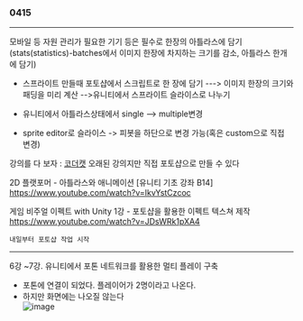 ### 0415  

--- 

모바일 등 자원 관리가 필요한 기기 등은 필수로 한장의 아틀라스에 담기(stats(statistics)-batches에서 이미지 한장에 차지하는 크기를 감소, 아틀라스 한개에 담기)
- 스프라이트 만들때 포토샵에서 스크립트로 한 장에 담기 ---> 이미지 한장의 크기와 패딩을 미리 계산  -->유니티에서 스프라이트 슬라이스로 나누기


- 유니티에서 아틀라스상태에서 single --> multiple변경
- sprite editor로 슬라이스 -> 피봇을 하단으로 변경 가능(혹은 custom으로 직접 변경)


강의를 다 보자 : [코더캣](https://www.youtube.com/@seranine/playlists) 오래된 강의지만 직접 포토샵으로 만들 수 있다

2D 플랫포머 - 아틀라스와 애니메이션 [유니티 기초 강좌 B14]
https://www.youtube.com/watch?v=IkvYstCzcoc

게임 비주얼 이펙트 with Unity 1강 - 포토샵을 활용한 이펙트 텍스쳐 제작
https://www.youtube.com/watch?v=JDsWRk1pXA4


`내일부터 포토샵 작업 시작`


---  

6강 ~7강. 유니티에서 포톤 네트워크를 활용한 멀티 플레이 구축
- 포톤에 연결이 되었다. 플레이어가 2명이라고 나온다.
- 하지만 화면에는 나오질 않는다  
![image](https://github.com/s8st/20240320FinalProject/assets/153998744/84cce2d9-d316-449d-ad99-907cfb99cdc0)

